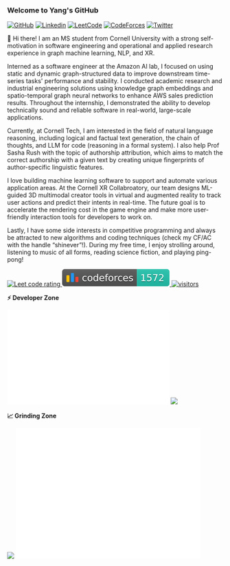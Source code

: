 <!--
**yang-su2000/yang-su2000** is a ✨ _special_ ✨ repository because its `README.md` (this file) appears on your GitHub profile.

Here are some ideas to get you started:

- 🔭 I’m currently working on ...
- 🌱 I’m currently learning ...
- 👯 I’m looking to collaborate on ...
- 🤔 I’m looking for help with ...
- 💬 Ask me about ...
- 📫 How to reach me: ...
- 😄 Pronouns: ...
- ⚡ Fun fact: ...
-->

### Welcome to Yang's GitHub

[![GitHub](https://img.shields.io/badge/-GitHub-2F2F2F?style=flat&logo=github&logoColor=white&link=https://www.github.com/yang-su2000)](https://www.github.com/yang-su2000)
[![Linkedin](https://img.shields.io/badge/-LinkedIn-306EA8?style=flat&logo=Linkedin&logoColor=white&link=https://www.linkedin.com/in/yang-su-288b081ab/)](https://www.linkedin.com/in/yang-su-288b081ab/) 
[![LeetCode](https://img.shields.io/badge/-LeetCode-5CB85C?style=flat&logo=leetcode&logoColor=white&link=https://leetcode.com/shinever)](https://leetcode.com/shinever)
[![CodeForces](https://img.shields.io/badge/-CodeForces-D9534F?style=flat&logo=codeforces&logoColor=white&link=https://codeforces.com/profile/shinever)](https://codeforces.com/profile/shinever)
[![Twitter](https://img.shields.io/badge/-Twitter-4B9AE5?style=flat&logo=Twitter&logoColor=white&link=https://twitter.com/YangSu44187118)](https://twitter.com/YangSu44187118)

🔭 Hi there! I am an MS student from Cornell University with a strong self-motivation in software engineering and operational and applied research experience in graph machine learning, NLP, and XR.

Interned as a software engineer at the Amazon AI lab, I focused on using static and dynamic graph-structured data to improve downstream time-series tasks' performance and stability. I conducted academic research and industrial engineering solutions using knowledge graph embeddings and spatio-temporal graph neural networks to enhance AWS sales prediction results. Throughout the internship, I demonstrated the ability to develop technically sound and reliable software in real-world, large-scale applications. 

Currently, at Cornell Tech, I am interested in the field of natural language reasoning, including logical and factual text generation, the chain of thoughts, and LLM for code (reasoning in a formal system). I also help Prof Sasha Rush with the topic of authorship attribution, which aims to match the correct authorship with a given text by creating unique fingerprints of author-specific linguistic features. 

I love building machine learning software to support and automate various application areas. At the Cornell XR Collabroatory, our team designs ML-guided 3D multimodal creator tools in virtual and augmented reality to track user actions and predict their intents in real-time. The future goal is to accelerate the rendering cost in the game engine and make more user-friendly interaction tools for developers to work on.

Lastly, I have some side interests in competitive programming and always be attracted to new algorithms and coding techniques (check my CF/AC with the handle “shinever”!). During my free time, I enjoy strolling around, listening to music of all forms, reading science fiction, and playing ping-pong!


<p align="left">
  <a href="https://leetcode.com/shinever/">
    <img src="https://cp-logo.vercel.app/leetcode/shinever" alt="Leet code rating" />
  </a>
  <a href="https://codeforces.com/profile/shinever">
    <img src="https://raw.githubusercontent.com/yang-su2000/cf-stats/main/output/max_rating.svg" alt="Leet code rating" />
  </a>
  <a href="https://github.com/yang-su2000/">
    <img src="https://komarev.com/ghpvc/?username=yang-su2000" alt="visitors" />
  </a>

</p>

<b>⚡ Developer Zone</b>
<p float="left">
<img height="220em" src="https://raw.githubusercontent.com/yang-su2000/github-stats/master/generated/overview.svg#gh-light-mode-only" /> 
<img height="215em" src="https://github-readme-stats.vercel.app/api/top-langs/?username=yang-su2000&hide=jupyter%20notebook&custom_title=Top%20Languages&langs_count=4" />
<!-- <img height="220em" src="https://raw.githubusercontent.com/yang-su2000/github-stats/master/generated/languages.svg#gh-light-mode-only"/> -->
</p>

<b>&#128200; Grinding Zone</b>
<p float="left">
<img height="300em" src="https://leetcard.jacoblin.cool/shinever?theme=light&ext=contest" />
<img height="305em" src="https://raw.githubusercontent.com/yang-su2000/cf-stats/main/output/light_card.svg" />
</p>

<!-- ![AtCoder Trophies](https://atcoder-trophies.vercel.app/api/v1/atcoder?username=shinever) -->

<!-- ![GitHub stats](https://github-readme-stats.vercel.app/api?username=yang-su2000&show_icons=true&count_private=true&theme=algolia&custom_title=GitHub%20Stats&include_all_commits=true&hide=issues&hide_title=true&card_width=400)
![Languages](https://github-readme-stats.vercel.app/api/top-langs/?username=yang-su2000&layout=compact&hide=jupyter%20notebook&theme=algolia&custom_title=Top%20Languages&langs_count=4)
![LeetCode stats](https://leetcard.jacoblin.cool/shinever?theme=dark&ext=contest) -->
